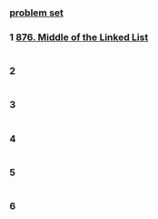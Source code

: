 ### [problem set ](https://docs.google.com/document/d/1mBcJk-IiPl5-JJ4dgLrXmDX4XIlVEWsswNJulcwPcfk/edit)

### 1 [876. Middle of the Linked List](https://leetcode.com/problems/middle-of-the-linked-list/)
```

```

### 2 []()
```

```
### 3 []()
```

```
### 4 []()
```

```
### 5 []()
```

```
### 6 []()
```

```
